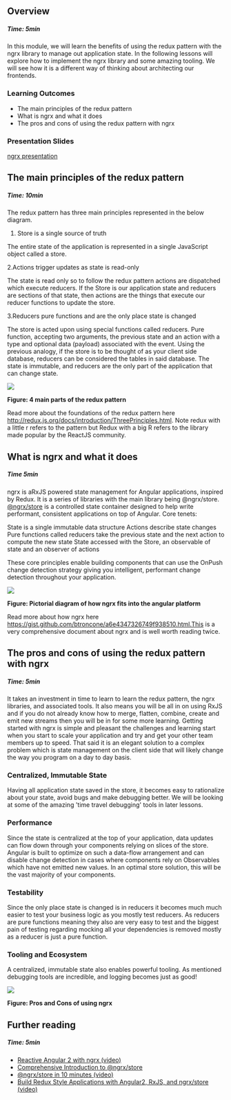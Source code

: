 ## Overview
##### Time: 5min

In this module, we will learn the benefits of using the redux pattern with the ngrx library to manage out application state. In the following lessons will explore how to implement the ngrx library and some amazing tooling. We will see how it is a different way of thinking about architecting our frontends.

### Learning Outcomes
- The main principles of the redux pattern
- What is ngrx and what it does
- The pros and cons of using the redux pattern with ngrx

### Presentation Slides
[ngrx presentation](https://docs.google.com/presentation/d/1KrGf9d6E7kE3e4aCNlbxLVCbqUMuBv4Ylr8_bL3cBD0/edit?usp=sharing)

## The main principles of the redux pattern
##### Time: 10min

The redux pattern has three main principles represented in the below diagram.
1. Store is a single source of truth

The entire state of the application is represented in a single JavaScript object called a store.

2.Actions trigger updates as state is read-only

The state is read only so to follow the redux pattern actions are dispatched which execute reducers. If the Store is our application state and reducers are sections of that state, then actions are the things that execute our reducer functions to update the store.

3.Reducers pure functions and are the only place state is changed

The store is acted upon using special functions called reducers. Pure function, accepting two arguments, the previous state and an action with a type and optional data (payload) associated with the event. Using the previous analogy, if the store is to be thought of as your client side database, reducers can be considered the tables in said database. The state is immutable, and reducers are the only part of the application that can change state.

![](https://firebootcamp.ghost.io/content/images/2017/02/ngrx-flow.png)

**Figure: 4 main parts of the redux pattern**

Read more about the foundations of the redux pattern here http://redux.js.org/docs/introduction/ThreePrinciples.html. Note redux with a little r refers to the pattern but Redux with a big R refers to the library made popular by the ReactJS community.

## What is ngrx and what it does
##### Time 5min

ngrx is aRxJS powered state management for Angular applications, inspired by Redux. It is a series of libraries with the main library being @ngrx/store. [@ngrx/store](https://github.com/ngrx/store) is a controlled state container designed to help write performant, consistent applications on top of Angular. Core tenets:

State is a single immutable data structure
Actions describe state changes
Pure functions called reducers take the previous state and the next action to compute the new state
State accessed with the Store, an observable of state and an observer of actions

These core principles enable building components that can use the OnPush change detection strategy giving you intelligent, performant change detection throughout your application.

![](https://firebootcamp.ghost.io/content/images/2017/02/ngrx-as-pics.png)

**Figure: Pictorial diagram of how ngrx fits into the angular platform**

Read more about how ngrx here https://gist.github.com/btroncone/a6e4347326749f938510.html.This is a very comprehensive document about ngrx and is well worth reading twice.


## The pros and cons of using the redux pattern with ngrx
##### Time: 5min

It takes an investment in time to learn to learn the redux pattern, the ngrx libraries, and associated tools. It also means you will be all in on using RxJS and if you do not already know how to merge, flatten, combine, create and emit new streams then you will be in for some more learning. Getting started with ngrx is simple and pleasant the challenges and learning start when you start to scale your application and try and get your other team members up to speed. That said it is an elegant solution to a complex problem which is state management on the client side that will likely change the way you program on a day to day basis.

### Centralized, Immutable State

Having all application state saved in the store, it becomes easy to rationalize about your state, avoid bugs and make debugging better. We will be looking at some of the amazing 'time travel debugging' tools in later lessons.

### Performance

Since the state is centralized at the top of your application, data updates can flow down through your components relying on slices of the store. Angular is built to optimize on such a data-flow arrangement and can disable change detection in cases where components rely on Observables which have not emitted new values. In an optimal store solution, this will be the vast majority of your components.

### Testability

Since the only place state is changed is in reducers it becomes much much easier to test your business logic as you mostly test reducers. As reducers are pure functions meaning they also are very easy to test and the biggest pain of testing regarding mocking all your dependencies is removed mostly as a reducer is just a pure function.

### Tooling and Ecosystem

A centralized, immutable state also enables powerful tooling. As mentioned debugging tools are incredible, and logging becomes just as good!

![](https://firebootcamp.ghost.io/content/images/2017/02/ngrx-pro-vs-con.png)

**Figure: Pros and Cons of using ngrx**


## Further reading 
##### Time: 5min
- [Reactive Angular 2 with ngrx (video)](https://youtu.be/mhA7zZ23Odw)
- [Comprehensive Introduction to @ngrx/store](https://gist.github.com/btroncone/a6e4347326749f938510)
- [@ngrx/store in 10 minutes (video)](https://egghead.io/lessons/angular-2-ngrx-store-in-10-minutes)
- [Build Redux Style Applications with Angular2, RxJS, and ngrx/store (video)](https://egghead.io/courses/building-a-time-machine-with-angular-2-and-rxjs)


